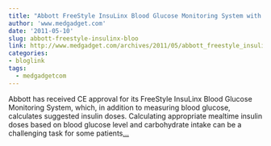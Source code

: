 ```yaml
---
title: "Abbott FreeStyle InsuLinx Blood Glucose Monitoring System with Insulin Calculator Receives CE Mark"
author: 'www.medgadget.com'
date: '2011-05-10'
slug: abbott-freestyle-insulinx-bloo
link: http://www.medgadget.com/archives/2011/05/abbott_freestyle_insulinx_blood_glucose_monitoring_system_with_insulin_calculator_receives_ce_mark.html
categories:
- bloglink
tags:
  - medgadgetcom
---
```


Abbott has received CE approval for its FreeStyle InsuLinx Blood Glucose Monitoring System, which, in addition to measuring blood glucose, calculates suggested insulin doses. Calculating appropriate mealtime insulin doses based on blood glucose level and carbohydrate intake can be a challenging task for some patients[... <i class="fas fa-external-link-alt"></i>](http://www.medgadget.com/archives/2011/05/abbott_freestyle_insulinx_blood_glucose_monitoring_system_with_insulin_calculator_receives_ce_mark.html)

